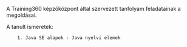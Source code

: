 A Training360 képzőközpont által szervezett tanfolyam feladatainak a megoldásai.

A tanult ismeretek:
    
        1. Java SE alapok - Java nyelvi elemek
        